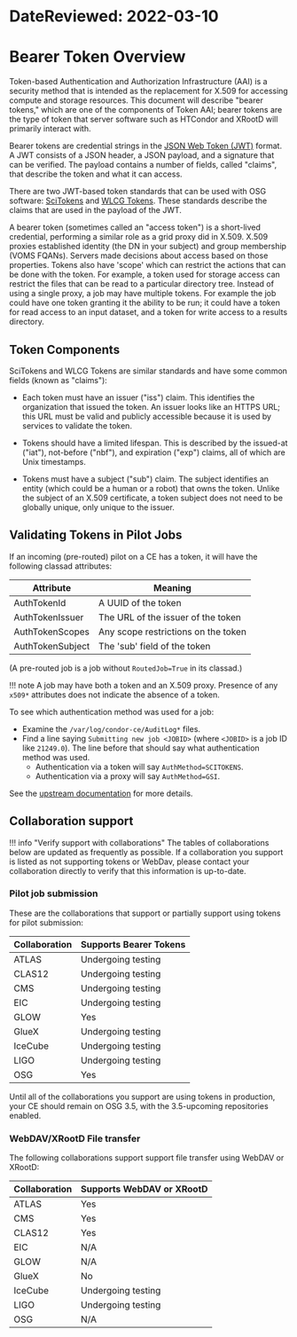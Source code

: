 DateReviewed: 2022-03-10
=======
Bearer Token Overview
=====================

Token-based Authentication and Authorization Infrastructure (AAI) is a security method
that is intended as the replacement for X.509 for accessing compute and storage resources.
This document will describe "bearer tokens," which are one of the components of Token AAI;
bearer tokens are the type of token that server software such as HTCondor and XRootD will primarily interact with.

Bearer tokens are credential strings in the [JSON Web Token (JWT)](https://jwt.io) format.
A JWT consists of a JSON header, a JSON payload, and a signature that can be verified.
The payload contains a number of fields, called "claims", that describe the token and what it can access.

There are two JWT-based token standards that can be used with OSG software: [SciTokens](https://scitokens.org)
and [WLCG Tokens](https://github.com/WLCG-AuthZ-WG/common-jwt-profile/blob/master/profile.md).
These standards describe the claims that are used in the payload of the JWT.

A bearer token (sometimes called an "access token") is a short-lived credential,
performing a similar role as a grid proxy did in X.509.
X.509 proxies established identity (the DN in your subject) and group membership (VOMS FQANs).
Servers made decisions about access based on those properties.
Tokens also have 'scope' which can restrict the actions that can be done with the token.
For example, a token used for storage access can restrict the files that can be read to a particular directory tree.
Instead of using a single proxy, a job may have multiple tokens.
For example the job could have one token granting it the ability to be run;
it could have a token for read access to an input dataset, and a token for write access to a results directory.


Token Components
----------------
SciTokens and WLCG Tokens are similar standards and have some common fields (known as "claims"):

-   Each token must have an issuer ("iss") claim.
    This identifies the organization that issued the token.
    An issuer looks like an HTTPS URL;
    this URL must be valid and publicly accessible because it is used by services to validate the token.

-   Tokens should have a limited lifespan.
    This is described by the issued-at ("iat"), not-before ("nbf"), and expiration ("exp") claims,
    all of which are Unix timestamps.

-   Tokens must have a subject ("sub") claim.
    The subject identifies an entity (which could be a human or a robot) that owns the token.
    Unlike the subject of an X.509 certificate, a token subject does not need to be globally unique,
    only unique to the issuer.

Validating Tokens in Pilot Jobs
-------------------------------

If an incoming (pre-routed) pilot on a CE has a token, it will have the following classad attributes:

| Attribute        | Meaning                             |
|------------------|-------------------------------------|
| AuthTokenId      | A UUID of the token                 |
| AuthTokenIssuer  | The URL of the issuer of the token  |
| AuthTokenScopes  | Any scope restrictions on the token |
| AuthTokenSubject | The 'sub' field of the token        |

(A pre-routed job is a job without `RoutedJob=True` in its classad.)

!!! note
    A job may have both a token and an X.509 proxy.
    Presence of any `x509*` attributes does not indicate the absence of a token.

To see which authentication method was used for a job:
-   Examine the `/var/log/condor-ce/AuditLog*` files.
-   Find a line saying `Submitting new job <JOBID>` (where `<JOBID>` is a job ID like `21249.0`).
    The line before that should say what authentication method was used.
    -   Authentication via a token will say `AuthMethod=SCITOKENS`.
    -   Authentication via a proxy will say `AuthMethod=GSI`.

See the [upstream documentation](https://htcondor.com/htcondor-ce/v5/troubleshooting/common-issues/#jobs-fail-to-submit-verify-scitoken-contents)
for more details.

Collaboration support
---------------------

!!! info "Verify support with collaborations"
    The tables of collaborations below are updated as frequently as possible.
    If a collaboration you support is listed as not supporting tokens or WebDav, please contact your collaboration
    directly to verify that this information is up-to-date.

### Pilot job submission ###

These are the collaborations that support or partially support using tokens for pilot submission:

| Collaboration | Supports Bearer Tokens |
|:--------------|------------------------|
| ATLAS         | Undergoing testing     |
| CLAS12        | Undergoing testing     |
| CMS           | Undergoing testing     |
| EIC           | Undergoing testing     |
| GLOW          | Yes                    |
| GlueX         | Undergoing testing     |
| IceCube       | Undergoing testing     |
| LIGO          | Undergoing testing     |
| OSG           | Yes                    |

Until all of the collaborations you support are using tokens in production, your CE should remain on OSG 3.5,
with the 3.5-upcoming repositories enabled.

### WebDAV/XRootD File transfer ###

The following collaborations support support file transfer using WebDAV or XRootD:

| Collaboration | Supports WebDAV or XRootD |
|:--------------|---------------------------|
| ATLAS         | Yes                       |
| CMS           | Yes                       |
| CLAS12        | Yes                       |
| EIC           | N/A                       |
| GLOW          | N/A                       |
| GlueX         | No                        |
| IceCube       | Undergoing testing        |
| LIGO          | Undergoing testing        |
| OSG           | N/A                       |
